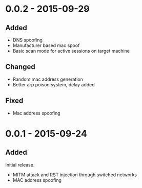 # 0.0.2 - 2015-09-29

## Added

- DNS spoofing
- Manufacturer based mac spoof
- Basic scan mode for active sessions on target machine

## Changed

- Random mac address generation
- Better arp poison system, delay added

## Fixed

- Mac address spoofing

# 0.0.1 - 2015-09-24

## Added

Initial release.

- MITM attack and RST injection through switched networks
- MAC address spoofing
